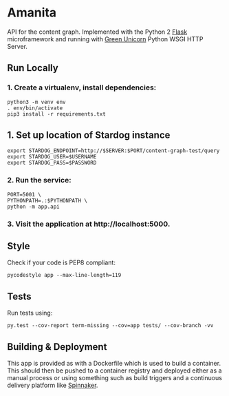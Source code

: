 # Amanita

API for the content graph. Implemented with the Python 2
[Flask](http://flask.pocoo.org/) microframework and running with
[Green Unicorn](http://gunicorn.org/) Python WSGI HTTP Server.

## Run Locally
### 1. Create a virtualenv, install dependencies:
```
python3 -m venv env
. env/bin/activate
pip3 install -r requirements.txt
```

## 1. Set up location of Stardog instance
```
export STARDOG_ENDPOINT=http://$SERVER:$PORT/content-graph-test/query
export STARDOG_USER=$USERNAME
export STARDOG_PASS=$PASSWORD
```

### 2. Run the service:
```
PORT=5001 \
PYTHONPATH=.:$PYTHONPATH \
python -m app.api
```

### 3. Visit the application at http://localhost:5000.

## Style

Check if your code is PEP8 compliant:
```
pycodestyle app --max-line-length=119
```

## Tests
Run tests using:
```
py.test --cov-report term-missing --cov=app tests/ --cov-branch -vv
```

## Building & Deployment

This app is provided as with a Dockerfile which is used to build a container.
This should then be pushed to a container registry and deployed either as a
manual process or using something such as build triggers and a continuous
delivery platform like [Spinnaker](https://www.spinnaker.io/).
